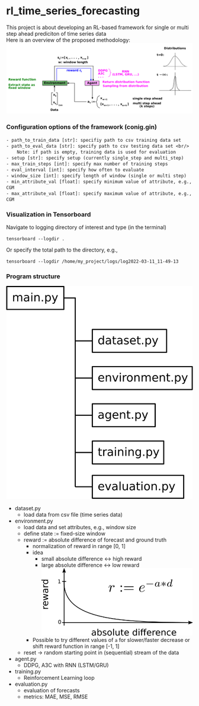 # rl_time_series_forecasting

This project is about developing an RL-based framework for single or multi step ahead prediciton of time series data <br/>
Here is an overview of the proposed methodology:
![Alt text](./images/overview.png?raw=true "Methodology")

### Configuration options of the framework (conig.gin) <br/>
    - path_to_train_data [str]: specifiy path to csv training data set
    - path_to_eval_data [str]: specify path to csv testing data set <br/>
        Note: if path is empty, training data is used for evaluation
    - setup [str]: specify setup (currently single_step and multi_step)
    - max_train_steps [int]: specify max number of training steps
    - eval_interval [int]: specify how often to evaluate
    - window_size [int]: specify length of window (single or multi step)
    - min_attribute_val [float]: specify minimum value of attribute, e.g., CGM
    - max_attribute_val [float]: specify maximum value of attribute, e.g., CGM

### Visualization in Tensorboard
Navigate to logging directory of interest and type  (in the terminal)
```
tensorboard --logdir .
```
Or specify the total path to the directory, e.g., 
```
tensorboard --logdir /home/my_project/logs/log2022-03-11_11-49-13
```

### Program structure
![Alt text](./images/program_structure.png?raw=true "Program structure")
- dataset.py 
  - load data from csv file (time series data) <br/>
- environment.py
  - load data and set attributes, e.g., window size
  - define state := fixed-size window
  - reward := absolute difference of forecast and ground truth 
    - normalization of reward in range [0, 1]
    - idea
      - small absolute difference <-> high reward
      - large absolute difference <-> low reward
      ![Alt text](./images/reward_fct.png?raw=true "Reward function")
    - Possible to try different values of `a` for slower/faster decrease or shift reward function in range [-1, 1] 
  - reset -> random starting point in (sequential) stream of the data
- agent.py
  - DDPG, A3C with RNN (LSTM/GRU)
- training.py
  - Reinforcement Learning loop
- evaluation.py
  - evaluation of forecasts
  - metrics: MAE, MSE, RMSE

